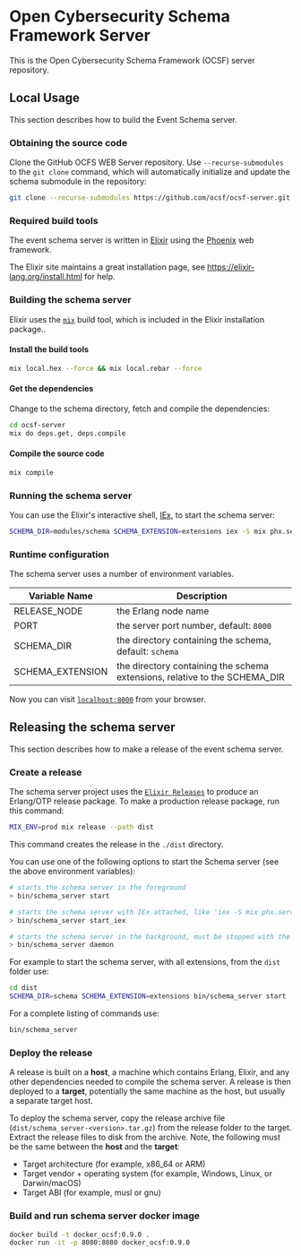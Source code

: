 # Open Cybersecurity Schema Framework Server
This is the Open Cybersecurity Schema Framework (OCSF) server repository.

## Local Usage
This section describes how to build the Event Schema server.

### Obtaining the source code
Clone the GitHub OCFS WEB Server repository. Use `--recurse-submodules` to the `git clone` command, which will automatically initialize and update the schema submodule in the repository:

```bash
git clone --recurse-submodules https://github.com/ocsf/ocsf-server.git
```

### Required build tools
The event schema server is written in [Elixir](https://elixir-lang.org) using the [Phoenix](https://phoenixframework.org/) web framework.

The Elixir site maintains a great installation page, see https://elixir-lang.org/install.html for help.


### Building the schema server
Elixir uses the [`mix`](https://hexdocs.pm/mix/Mix.html) build tool, which is included in the Elixir installation package..

#### Install the build tools

```bash
mix local.hex --force && mix local.rebar --force
```

#### Get the dependencies
Change to the schema directory, fetch and compile the dependencies:

```bash
cd ocsf-server
mix do deps.get, deps.compile
```

#### Compile the source code

```bash
mix compile
```

### Running the schema server
You can use the Elixir's interactive shell, [IEx](https://hexdocs.pm/iex/IEx.html), to start the schema server:

```bash
SCHEMA_DIR=modules/schema SCHEMA_EXTENSION=extensions iex -S mix phx.server
```

### Runtime configuration
The schema server uses a number of environment variables.

| Variable Name    | Description                                                  |
| ---------------- | ------------------------------------------------------------ |
| RELEASE_NODE     | the Erlang node name                                         |
| PORT             | the server port number, default: `8000`                      |
| SCHEMA_DIR       | the directory containing the schema, default: `schema`       |
| SCHEMA_EXTENSION | the directory containing the schema extensions, relative to the SCHEMA_DIR |

Now you can visit [`localhost:8000`](http://localhost:8000) from your browser.


## Releasing the schema server

This section describes how to make a release of the event schema server.

### Create a release

The schema server project uses the [`Elixir Releases`](https://hexdocs.pm/mix/Mix.Tasks.Release.html) to produce an Erlang/OTP release package. To make a production release package, run this command:

```bash
MIX_ENV=prod mix release --path dist
```

This command creates the release in the `./dist` directory.

You can use one of the following options to start the Schema server (see the above environment variables):

```bash
# starts the schema server in the foreground
> bin/schema_server start

# starts the schema server with IEx attached, like 'iex -S mix phx.server'
> bin/schema_server start_iex

# starts the schema server in the background, must be stopped with the 'bin/schema_server stop' command
> bin/schema_server daemon
```

For example to start the schema server, with all extensions, from the `dist` folder use:

```bash
cd dist
SCHEMA_DIR=schema SCHEMA_EXTENSION=extensions bin/schema_server start
```

For a complete listing of commands use:

```bash
bin/schema_server
```

### Deploy the release

A release is built on a **host**, a machine which contains Erlang, Elixir, and any other dependencies needed to compile the schema server. A release is then deployed to a **target**, potentially the same machine as the host, but usually a separate target host.

To deploy the schema server, copy the release archive file (`dist/schema_server-<version>.tar.gz`) from the release folder to the target. Extract the release files to disk from the archive. Note, the following must be the same between the **host** and the **target**:

- Target architecture (for example, x86_64 or ARM)
- Target vendor + operating system (for example, Windows, Linux, or Darwin/macOS)
- Target ABI (for example, musl or gnu)



### Build and run schema server docker image

```bash
docker build -t docker_ocsf:0.9.0 .
docker run -it -p 8080:8080 docker_ocsf:0.9.0
```

